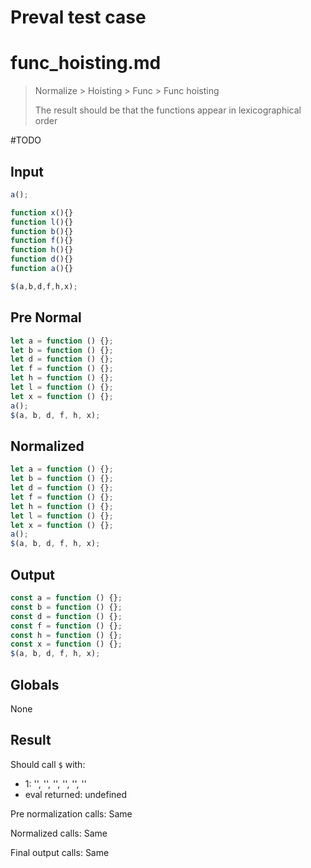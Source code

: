 # Preval test case

# func_hoisting.md

> Normalize > Hoisting > Func > Func hoisting
>
> The result should be that the functions appear in lexicographical order

#TODO

## Input

`````js filename=intro
a();

function x(){}
function l(){}
function b(){}
function f(){}
function h(){}
function d(){}
function a(){}

$(a,b,d,f,h,x);
`````

## Pre Normal

`````js filename=intro
let a = function () {};
let b = function () {};
let d = function () {};
let f = function () {};
let h = function () {};
let l = function () {};
let x = function () {};
a();
$(a, b, d, f, h, x);
`````

## Normalized

`````js filename=intro
let a = function () {};
let b = function () {};
let d = function () {};
let f = function () {};
let h = function () {};
let l = function () {};
let x = function () {};
a();
$(a, b, d, f, h, x);
`````

## Output

`````js filename=intro
const a = function () {};
const b = function () {};
const d = function () {};
const f = function () {};
const h = function () {};
const x = function () {};
$(a, b, d, f, h, x);
`````

## Globals

None

## Result

Should call `$` with:
 - 1: '<function>', '<function>', '<function>', '<function>', '<function>', '<function>'
 - eval returned: undefined

Pre normalization calls: Same

Normalized calls: Same

Final output calls: Same
